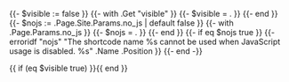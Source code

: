 {{- $visible := false }}
{{- with .Get "visible" }}
{{- $visible = . }}
{{- end }}
{{- $nojs := .Page.Site.Params.no_js | default false }}
{{- with .Page.Params.no_js }}
{{- $nojs = . }}
{{- end }}
{{- if eq $nojs true }}
{{- erroridf "nojs" "The shortcode name %s cannot be used when JavaScript usage is disabled. %s" .Name .Position }}
{{- end -}}
<div class="tab-content" id="tab-content-{{ .Get "id" }}" style="display: none;">

{{ partial "content.html" (dict "page" .Page "value" .Inner) | safeHTML }}

</div>{{ if (eq $visible true) }}<script>switch_tab("{{ .Get "id" }}");</script>{{ end }}